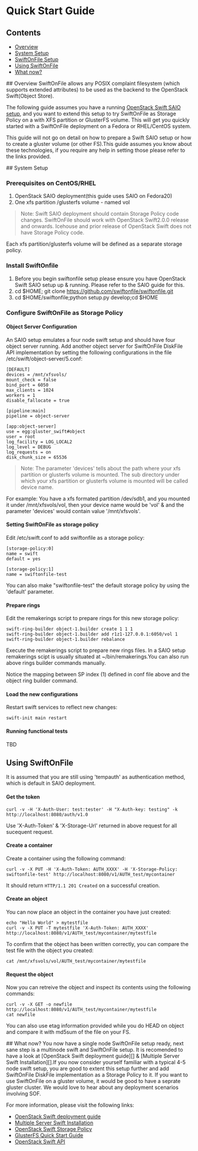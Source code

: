 # Quick Start Guide

## Contents
* [Overview](#overview)
* [System Setup](#system_setup)
* [SwiftOnFile Setup](#swift_setup)
* [Using SwiftOnFile](#using_swift)
* [What now?](#what_now)

<a name="overview" />
## Overview
SwiftOnFile allows any POSIX complaint filesystem (which supports extended attributes) to be used as the backend to the OpenStack Swift(Object Store).

The following guide assumes you have a running [OpenStack Swift SAIO setup][], and you want to extend this setup to try SwiftOnFile as Storage Policy on a with XFS partition or GlusterFS volume. This will get you quickly started with a SwiftOnFile deployment on a Fedora or RHEL/CentOS system. 

This guide will not go on detail on how to prepare a Swift SAIO setup or how to create a gluster volume (or other FS).This guide assumes you know about these technologies, if you require any help in setting those please refer to the links provided.

<a name="system_setup" />
## System Setup

### Prerequisites on CentOS/RHEL

1. OpenStack SAIO deployment(this guide uses SAIO on Fedora20) 
2. One xfs partition /glusterfs volume - named vol

>Note: Swift SAIO deployment should contain Storage Policy code changes. SwiftOnFile should work with OpenStack Swift2.0.0 release and onwards. Icehouse and prior release of OpenStack Swift does not have Storage Policy code.

Each xfs partition/glusterfs volume will be defined as a separate storage policy. 

### Install SwiftOnfile
1. Before you begin swiftonfile setup please ensure you have OpenStack Swift SAIO setup up & running. Please refer to the SAIO guide for this.
2. cd $HOME; git clone https://github.com/swiftonfile/swiftonfile.git
3. cd $HOME/swiftonfile;python setup.py develop;cd $HOME

### Configure SwiftOnFile as Storage Policy

#### Object Server Configuration
An SAIO setup emulates a four node swift setup and should have four object server running. Add another object server for SwiftOnFile DiskFile API implementation by setting the following configurations in the file /etc/swift/object-server/5.conf:

~~~
[DEFAULT]
devices = /mnt/xfsvols/
mount_check = false
bind_port = 6050
max_clients = 1024
workers = 1
disable_fallocate = true

[pipeline:main]
pipeline = object-server

[app:object-server]
use = egg:gluster_swift#object
user = root
log_facility = LOG_LOCAL2
log_level = DEBUG
log_requests = on
disk_chunk_size = 65536
~~~
>Note: The parameter 'devices' tells about the path where your xfs partition or glusterfs volume is mounted. The sub directory under which your xfs partition or glusterfs volume is mounted will be called device name. 

For example: You have a xfs formated partition /dev/sdb1, and you mounted it under /mnt/xfsvols/vol, then your device name would be 'vol' & and the parameter 'devices' would contain value '/mnt/xfsvols'.

#### Setting SwiftOnFile as storage policy
Edit /etc/swift.conf to add swiftonfile as a storage policy:

~~~
[storage-policy:0]
name = swift
default = yes

[storage-policy:1]
name = swiftonfile-test
~~~
You can also make "swiftonfile-test" the default storage policy by using the 'default' parameter.

#### Prepare rings
Edit the remakerings script to prepare rings for this new storage policy:

~~~
swift-ring-builder object-1.builder create 1 1 1
swift-ring-builder object-1.builder add r1z1-127.0.0.1:6050/vol 1
swift-ring-builder object-1.builder rebalance
~~~
Execute the remakerings script to prepare new rings files.
In a SAIO setup remakerings scipt is usually situated at ~/bin/remakerings.You can also run above rings builder commands manually.

Notice the mapping between SP index (1) defined in conf file above and the object ring builder command.

#### Load the new configurations
Restart swift services to reflect new changes:

~~~
swift-init main restart
~~~


<a name="using_swift" />

#### Running functional tests
TBD

## Using SwiftOnFile
It is assumed that you are still using 'tempauth' as authentication method, which is default in SAIO deployment.

#### Get the token
~~~
curl -v -H 'X-Auth-User: test:tester' -H "X-Auth-key: testing" -k http://localhost:8080/auth/v1.0
~~~
Use 'X-Auth-Token' & 'X-Storage-Url' returned in above request for all sucequent request.

#### Create a container
Create a container using the following command:

~~~
curl -v -X PUT -H 'X-Auth-Token: AUTH_XXXX' -H 'X-Storage-Policy: swiftonfile-test' http://localhost:8080/v1/AUTH_test/mycontainer
~~~

It should return `HTTP/1.1 201 Created` on a successful creation. 

#### Create an object
You can now place an object in the container you have just created:

~~~
echo "Hello World" > mytestfile
curl -v -X PUT -T mytestfile 'X-Auth-Token: AUTH_XXXX' http://localhost:8080/v1/AUTH_test/mycontainer/mytestfile
~~~

To confirm that the object has been written correctly, you can compare the
test file with the object you created:

~~~
cat /mnt/xfsvols/vol/AUTH_test/mycontainer/mytestfile
~~~

#### Request the object
Now you can retreive the object and inspect its contents using the
following commands:

~~~
curl -v -X GET -o newfile http://localhost:8080/v1/AUTH_test/mycontainer/mytestfile
cat newfile
~~~

You can also use etag information provided while you do HEAD on object 
and compare it with md5sum of the file on your FS. 

<a name="what_now" />
## What now?
You now have a single node SwiftOnFile setup ready, next sane step is a multinode swift and SwiftOnFile setup. It is recomended to have a look at [OpenStack Swift deployment guide][] & [Multiple Server Swift Installation][].If you now consider yourself familiar with a typical 4-5 node swift setup, you are good to extent this setup further and add SwiftOnFile DiskFile implementation as a Storage Policy to it. If you want to use SwiftOnFile on a gluster volume, it would be good to have a seprate gluster cluster. We would love to hear about any deployment scenarios involving SOF.
    
For more information, please visit the following links:
* [OpenStack Swift deployment guide][]
* [Multiple Server Swift Installation][]
* [OpenStack Swift Storage Policy][]
* [GlusterFS Quick Start Guide][]
* [OpenStack Swift API][]

[GlusterFS Quick Start Guide]: http://www.gluster.org/community/documentation/index.php/QuickStart
[OpenStack Swift API]: http://docs.openstack.org/api/openstack-object-storage/1.0/content/
[OpenStack Swift Storage Policy]: http://docs.openstack.org/developer/swift/overview_policies.html
[OpenStack Swift SAIO setup]: http://docs.openstack.org/developer/swift/development_saio.html
[OpenStack Swift deployment guide]: [http://docs.openstack.org/developer/swift/deployment_guide.html]
[Multiple Server Swift Installation]: [http://docs.openstack.org/developer/swift/howto_installmultinode.html]
